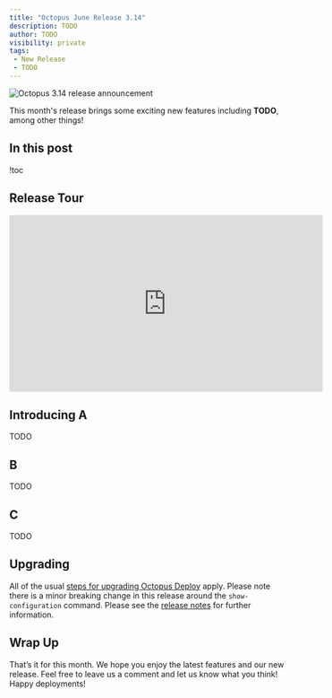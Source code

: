 ```yaml
---
title: "Octopus June Release 3.14"
description: TODO
author: TODO
visibility: private
tags:
 - New Release
 - TODO
---
```


![Octopus 3.14 release announcement](shipping-3-14-blogimage.png)

This month's release brings some exciting new features including **TODO**, among other things!

## In this post

!toc

## Release Tour

<iframe width="560" height="315" src="https://www.youtube.com/embed/TODO" frameborder="0" allowfullscreen></iframe>

## Introducing A

TODO

## B

TODO

## C

TODO

## Upgrading

All of the usual [steps for upgrading Octopus Deploy](https://octopus.com/docs/administration/upgrading) apply. Please note there is a minor breaking change in this release around the `show-configuration` command. Please see the [release notes](https://octopus.com/downloads/compare?to=3.14.0) for further information.

## Wrap Up

That’s it for this month. We hope you enjoy the latest features and our new release. Feel free to leave us a comment and let us know what you think!  Happy deployments!
